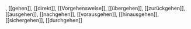 , [[gehen]], [[direkt]], [[Vorgehensweise]], [[übergehen]], [[zurückgehen]], [[ausgehen]], [[nachgehen]], [[vorausgehen]], [[hinausgehen]], [[sichergehen]], [[durchgehen]]